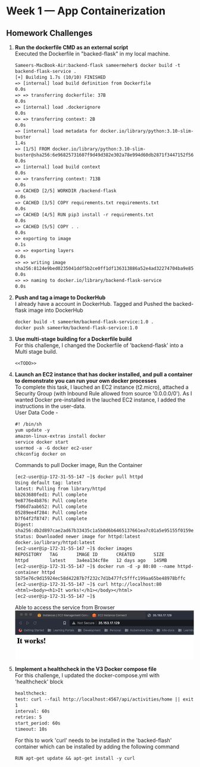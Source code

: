 # Week 1 — App Containerization

## Homework Challenges
1. **Run the dockerfile CMD as an external script**  
Executed the Dockerfile in "backed-flask" in my local machine.
    ```
    Sameers-MacBook-Air:backend-flask sameermeher$ docker build -t backend-flask-service .
    [+] Building 1.7s (10/10) FINISHED      
    => [internal] load build definition from Dockerfile                                                                                                                                             0.0s
    => => transferring dockerfile: 37B                                                                                                                                                              0.0s
    => [internal] load .dockerignore                                                                                                                                                                0.0s
    => => transferring context: 2B                                                                                                                                                                  0.0s
    => [internal] load metadata for docker.io/library/python:3.10-slim-buster                                                                                                                       1.4s
    => [1/5] FROM docker.io/library/python:3.10-slim-buster@sha256:6e96825731607f9d49d382e302a78e994d60db2871f3447152f56621069e6114                                                                 0.0s
    => [internal] load build context                                                                                                                                                                0.0s
    => => transferring context: 713B                                                                                                                                                                0.0s
    => CACHED [2/5] WORKDIR /backend-flask                                                                                                                                                          0.0s
    => CACHED [3/5] COPY requirements.txt requirements.txt                                                                                                                                          0.0s
    => CACHED [4/5] RUN pip3 install -r requirements.txt                                                                                                                                            0.0s
    => CACHED [5/5] COPY . .                                                                                                                                                                        0.0s
    => exporting to image                                                                                                                                                                           0.1s
    => => exporting layers                                                                                                                                                                          0.0s
    => => writing image sha256:8124e9bed0235041ddf5b2ce0ff1df136313886a52e4ad32274704ba9e853fb4                                                                                                     0.0s
    => => naming to docker.io/library/backend-flask-service                                                                                                                                         0.0s
    ```
2. **Push and tag a image to DockerHub**  
I already have a account in DockerHub. Tagged and Pushed the backed-flask image into DockerHub

    ```
    docker build -t sameerkm/backend-flask-service:1.0 .
    docker push sameerkm/backend-flask-service:1.0
    ```
3. **Use multi-stage building for a Dockerfile build**  
For this challenge, I changed the Dockerfile of 'backend-flask' into a Multi stage build.
    ```
    <<TODO>>
    ```
4. **Launch an EC2 instance that has docker installed, and pull a container to demonstrate you can run your own docker processes**  
To complete this task, I lauched an EC2 instance (t2.micro), attached a Security Group (with Inbound Rule allowed from source '0.0.0.0/0'). As I wanted Docker pre-installed in the lauched EC2 instance, I added the instructions in the user-data.  
User Data Code - 
    ```
    #! /bin/sh
    yum update -y
    amazon-linux-extras install docker
    service docker start
    usermod -a -G docker ec2-user
    chkconfig docker on
    ```  
    Commands to pull Docker image, Run the Container
    ```
    [ec2-user@ip-172-31-55-147 ~]$ docker pull httpd
    Using default tag: latest
    latest: Pulling from library/httpd
    bb263680fed1: Pull complete 
    9e8776e4b876: Pull complete 
    f506d7aab652: Pull complete 
    05289ee4f284: Pull complete 
    b7f64f2f8747: Pull complete 
    Digest: sha256:db2d897cae2ad67b33435c1a5b0d6b6465137661ea7c01a5e95155f0159e1bcf
    Status: Downloaded newer image for httpd:latest
    docker.io/library/httpd:latest
    [ec2-user@ip-172-31-55-147 ~]$ docker images
    REPOSITORY   TAG       IMAGE ID       CREATED       SIZE
    httpd        latest    3a4ea134cf8e   12 days ago   145MB
    [ec2-user@ip-172-31-55-147 ~]$ docker run -d -p 80:80 --name httpd-container httpd
    5b75e76c9d15924ec58d42287b7f232c7d1b477fc5fffc199aa65be48978bffc
    [ec2-user@ip-172-31-55-147 ~]$ curl http://localhost:80
    <html><body><h1>It works!</h1></body></html>
    [ec2-user@ip-172-31-55-147 ~]$ 
    ```
    Able to access the service from Browser  
    ![Site accessible in browser](../_docs/assets/week-1/docker-ec2-site-browser.png)
5. **Implement a healthcheck in the V3 Docker compose file**  
For this challenge, I updated the docker-compose.yml with 'healthcheck' block
    ```
    healthcheck:
    test: curl --fail http://localhost:4567/api/activities/home || exit 1
    interval: 60s
    retries: 5
    start_period: 60s
    timeout: 10s
    ``` 
    For this to work 'curl' needs to be installed in the 'backed-flash' container which can be installed by adding the following command
    ```
    RUN apt-get update && apt-get install -y curl
    ```


